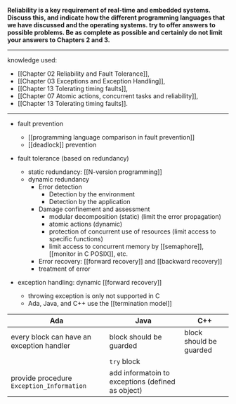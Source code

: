 **Reliability is a key requirement of real-time and embedded systems. Discuss this, and indicate how the different programming languages that we have discussed and the operating systems. try to offer answers to possible problems. Be as complete as possible and certainly do not limit your answers to Chapters 2 and 3.**

---

knowledge used: 
- [[Chapter 02 Reliability and Fault Tolerance]], 
- [[Chapter 03 Exceptions and Exception Handling]], 
- [[Chapter 13 Tolerating timing faults]], 
- [[Chapter 07 Atomic actions, concurrent tasks and reliability]], 
- [[Chapter 13 Tolerating timing faults]]. 

---

- fault prevention
	- [[programming language comparison in fault prevention]]
	- [[deadlock]] prevention

- fault tolerance (based on redundancy)
	- static redundancy: [[N-version programming]]
	- dynamic redundancy
		- Error detection
			- Detection by the environment
			- Detection by the application
		- Damage confinement and assessment
			- modular decomposition (static) (limit the error propagation)
			- atomic actions (dynamic)
			- protection of concurrent use of resources (limit access to specific functions)
			- limit access to concurrent memory by [[semaphore]], [[monitor in C POSIX]], etc. 
		- Error recovery: [[forward recovery]] and [[backward recovery]]
		- treatment of error

- exception handling: dynamic [[forward recovery]]
	- throwing exception is only not supported in C
	- Ada, Java, and C++ use the [[termination model]]

| Ada                                       | Java                                              | C++                     |
| ----------------------------------------- | ------------------------------------------------- | ----------------------- |
| every block can have an exception handler | block should be guarded                           | block should be guarded |
|                                           | `try` block                                       |                         |
| provide procedure `Exception_Information` | add informatoin to exceptions (defined as object) |                         |
